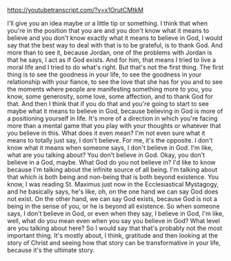 https://youtubetranscript.com/?v=x1OrutCMtkM

 I'll give you an idea maybe or a little tip or something. I think that when you're in the position that you are and you don't know what it means to believe and you don't know exactly what it means to believe in God, I would say that the best way to deal with that is to be grateful, is to thank God. And more than to see it, because Jordan, one of the problems with Jordan is that he says, I act as if God exists. And for him, that means I tried to live a moral life and I tried to do what's right. But that's not the first thing. The first thing is to see the goodness in your life, to see the goodness in your relationship with your fiance, to see the love that she has for you and to see the moments where people are manifesting something more to you, you know, some generosity, some love, some affection, and to thank God for that. And then I think that if you do that and you're going to start to see maybe what it means to believe in God, because believing in God is more of a positioning yourself in life. It's more of a direction in which you're facing more than a mental game that you play with your thoughts or whatever that you believe in this. What does it even mean? I'm not even sure what it means to totally just say, I don't believe. For me, it's the opposite. I don't know what it means when someone says, I don't believe in God. I'm like, what are you talking about? You don't believe in God. Okay, you don't believe in a God, maybe. What God do you not believe in? I'd like to know because I'm talking about the infinite source of all being. I'm talking about that which is both being and non-being that is both beyond existence. You know, I was reading St. Maximus just now in the Ecclesiastical Mystagogy, and he basically says, he's like, oh, on the one hand we can say God does not exist. On the other hand, we can say God exists, because God is not a being in the sense of you, or he is beyond all existence. So when someone says, I don't believe in God, or even when they say, I believe in God, I'm like, well, what do you mean even when you say you believe in God? What level are you talking about here? So I would say that that's probably not the most important thing. It's mostly about, I think, gratitude and then looking at the story of Christ and seeing how that story can be transformative in your life, because it's the ultimate story.